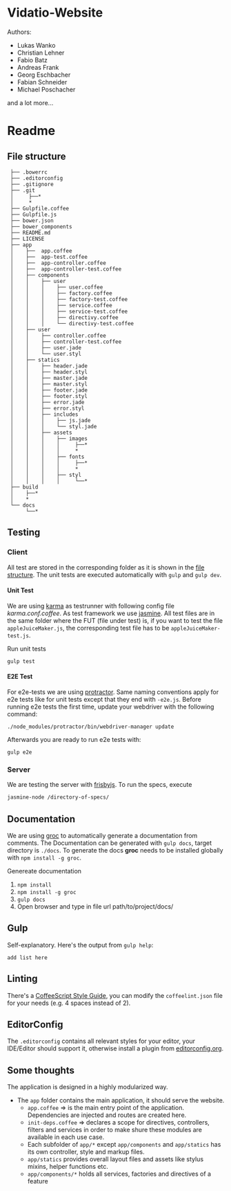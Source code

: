 # Vidatio-Website

Authors:
- Lukas Wanko
- Christian Lehner
- Fabio Batz
- Andreas Frank
- Georg Eschbacher
- Fabian Schneider
- Michael Poschacher

and a lot more...

# Readme

## File structure
```
 ├── .bowerrc
 ├── .editorconfig
 ├── .gitignore
 ├── .git
 │     ├──*
 │     *
 ├── Gulpfile.coffee
 ├── Gulpfile.js
 ├── bower.json
 ├── bower_components
 ├── README.md
 ├── LICENSE
 ├── app
 │    ├──  app.coffee
 │    ├──  app-test.coffee
 │    ├──  app-controller.coffee
 │    ├──  app-controller-test.coffee
 │    ├── components
 │    │    ├── user
 │    │    │    ├── user.coffee
 │    │    │    ├── factory.coffee
 │    │    │    ├── factory-test.coffee
 │    │    │    ├── service.coffee
 │    │    │    ├── service-test.coffee
 │    │    │    ├── directivy.coffee
 │    │    │    └── directivy-test.coffee
 │    ├── user
 │    │    ├── controller.coffee
 │    │    ├── controller-test.coffee
 │    │    ├── user.jade
 │    │    └── user.styl
 │    ├── statics
 │    │    ├── header.jade
 │    │    ├── header.styl
 │    │    ├── master.jade
 │    │    ├── master.styl
 │    │    ├── footer.jade
 │    │    ├── footer.styl
 │    │    ├── error.jade
 │    │    ├── error.styl
 │    │    ├── includes
 │    │    │    ├── js.jade
 │    │    │    └── styl.jade
 │    │    ├── assets
 │    │    │    ├── images
 │    │    │    │     ├──*
 │    │    │    │     *
 │    │    │    ├── fonts
 │    │    │    │     ├──*
 │    │    │    │     *
 │    │    │    ├── styl
 │    │    │    │     └──*
 ├── build
 │    ├──*
 │    *
 └── docs
      └──*
```

## Testing

### Client
All test are stored in the corresponding folder as it is shown in the [file structure](code#file-structure). The unit tests are executed automatically with ```gulp``` and ```gulp dev```.

#### Unit Test
We are using [karma](http://karma-runner.github.io/index.html) as testrunner with following config file *karma.conf.coffee*. As test framework we use [jasmine](http://jasmine.github.io/). All test files are in the same folder where the FUT (file under test) is, if you want to test the file `appleJuiceMaker.js`, the corresponding test file has to be `appleJuiceMaker-test.js`.

Run unit tests
```
gulp test
```

#### E2E Test
For e2e-tests we are using [protractor](https://angular.github.io/protractor/#/). Same naming conventions apply for e2e tests like for unit tests except that they end with `-e2e.js`. Before running e2e tests the first time, update your webdriver with the following command:

```
./node_modules/protractor/bin/webdriver-manager update
```
Afterwards you are ready to run e2e tests with:
```
gulp e2e
```

### Server
We are testing the server with [frisbyjs](http://frisbyjs.com). To run the specs, execute
```bash
jasmine-node /directory-of-specs/
```

## Documentation
We are using [groc](https://github.com/nevir/groc) to automatically generate a documentation from comments. The Documentation can be generated with `gulp docs`, target directory is `./docs`. To generate the docs **groc** needs to be installed globally with `npm install -g groc`.

Genereate documentation
1. ```npm install```
2. ```npm install -g groc```
3. ```gulp docs```
4. Open browser and type in file url path/to/project/docs/

## Gulp
Self-explanatory. Here's the output from `gulp help`:

```
add list here
```

## Linting
There's a [CoffeeScript Style Guide](https://github.com/polarmobile/coffeescript-style-guide), you can modify the `coffeelint.json` file for your needs (e.g. 4 spaces instead of 2).

## EditorConfig
The `.editorconfig` contains all relevant styles for your editor, your IDE/Editor should support it, otherwise install a plugin from [editorconfig.org](http://editorconfig.org/).


## Some thoughts
The application is designed in a highly modularized way.

* The `app` folder contains the main application, it should serve the website.
    * `app.coffee` &rArr; is the main entry point of the application. Dependencies are injected and routes are created here.
    * `init-deps.coffee` &rArr; declares a scope for directives, controllers, filters and services in order to make shure these modules are available in each use case.
    * Each subfolder of `app/*` except `app/components` and `app/statics` has its own controller, style and markup files.
    * `app/statics` provides overall layout files and assets like stylus mixins, helper functions etc.
    * `app/components/*` holds all services, factories and directives of a feature
